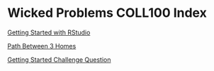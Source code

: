 # Wicked Problems COLL100 Index

[Getting Started with RStudio](https://victorgedeck.github.io/data100/GettingStarted) 

[Path Between 3 Homes](https://victorgedeck.github.io/data100/PathBetween3Homes)

[Getting Started Challenge Question](https://victorgedeck.github.io/data100/ChallengeQuestion) 
